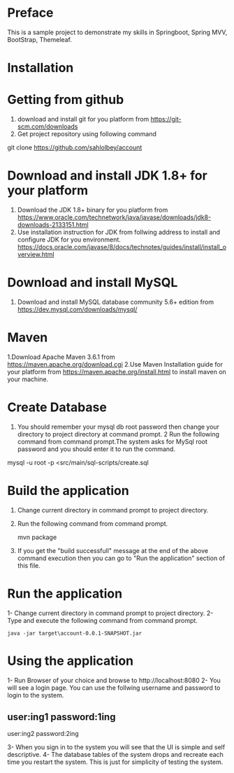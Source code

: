 # Preface
This is a sample project to demonstrate my skills in Springboot, Spring MVV, BootStrap, Themeleaf.


# Installation

# Getting from github
1. download and install git for you platform from https://git-scm.com/downloads
2. Get project repository using following command

git clone https://github.com/sahlolbey/account


# Download and install JDK 1.8+ for your platform
1. Download the JDK 1.8+ binary for you platform from 
	https://www.oracle.com/technetwork/java/javase/downloads/jdk8-downloads-2133151.html	
2. Use installation instruction for JDK from follwing address to install and configure JDK for you environment.
https://docs.oracle.com/javase/8/docs/technotes/guides/install/install_overview.html

# Download and install MySQL 
1. Download and install MySQL database community 5.6+ edition from 
https://dev.mysql.com/downloads/mysql/

# Maven
1.Download Apache Maven 3.6.1 from https://maven.apache.org/download.cgi
2.Use Maven Installation guide for your platform from https://maven.apache.org/install.html to install maven on your machine.

# Create Database
1. You should remember your mysql db root password then change your directory to project directory at command prompt.
2  Run the following command from command prompt.The system asks for MySql root password and you should enter it to run the command.

mysql -u root -p <src/main/sql-scripts/create.sql

# Build the application
1. Change current directory in command prompt to project directory.
2. Run the following command from command prompt.

	mvn package

3. If you get the "build successfull" message at the end of the above command execution then you can go to "Run the application" section of this file.

# Run the application
1- Change current directory in command prompt to project directory.
2- Type and execute the following command from command prompt.

	java -jar target\account-0.0.1-SNAPSHOT.jar
	
# Using the application
1- Run Browser of your choice and browse to http://localhost:8080
2- You will see a login page. You can use the follwing username and password to login to the system.	

user:ing1
password:1ing
-----------
user:ing2
password:2ing

3- When you sign in to the system you will see that the UI is simple and self descriptive.
4- The database tables of the system drops and recreate each time you restart the system. This is just for simplicity of testing the system.
